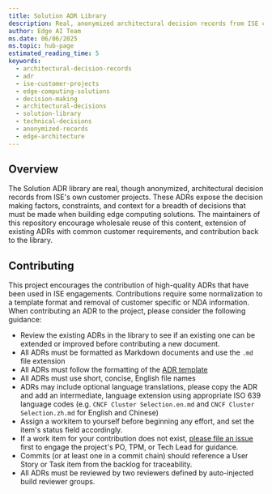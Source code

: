 ```yaml
---
title: Solution ADR Library
description: Real, anonymized architectural decision records from ISE customer projects for edge computing solutions
author: Edge AI Team
ms.date: 06/06/2025
ms.topic: hub-page
estimated_reading_time: 5
keywords:
  - architectural-decision-records
  - adr
  - ise-customer-projects
  - edge-computing-solutions
  - decision-making
  - architectural-decisions
  - solution-library
  - technical-decisions
  - anonymized-records
  - edge-architecture
---
```


## Overview

The Solution ADR library are real, though anonymized, architectural decision records from ISE's own customer projects. These ADRs expose the decision making factors, constraints, and context for a breadth of decisions that must be made when building edge computing solutions.
The maintainers of this repository encourage wholesale reuse of this content, extension of existing ADRs with common customer requirements, and contribution back to the library.

## Contributing

This project encourages the contribution of high-quality ADRs that have been used in ISE engagements. Contributions require some normalization to a template format and removal of customer specific or NDA information. When contributing an ADR to the project, please consider the following guidance:

* Review the existing ADRs in the library to see if an existing one can be extended or improved before contributing a new document.
* All ADRs must be formatted as Markdown documents and use the `.md` file extension
* All ADRs must follow the formatting of the [ADR template](./adr-template-solutions.md)
* All ADRs must use short, concise, English file names
* ADRs may include optional language translations, please copy the ADR and add an intermediate, language extension using appropriate ISO 639 language codes (e.g. `CNCF Cluster Selection.en.md` and `CNCF Cluster Selection.zh.md` for English and Chinese)
* Assign a workitem to yourself before beginning any effort, and set the item's status field accordingly.
* If a work item for your contribution does not exist, [please file an issue](https://dev.azure.com/ai-at-the-edge-flagship-accelerator/IaC%20for%20the%20Edge/_workitems/create/Issue) first to engage the project's PO, TPM, or Tech Lead for guidance.
* Commits (or at least one in a commit chain) should reference a User Story or Task item from the backlog for traceability.
* All ADRs must be reviewed by two reviewers defined by auto-injected build reviewer groups.
